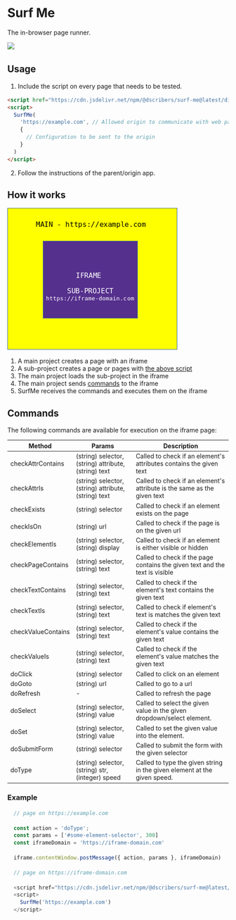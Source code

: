 # Surf Me
The in-browser page runner.

[![](https://data.jsdelivr.com/v1/package/npm/@dscribers/surf-me/badge)](https://www.jsdelivr.com/package/npm/@dscribers/surf-me)

## Usage

1. Include the script on every page that needs to be tested.

```html
<script href="https://cdn.jsdelivr.net/npm/@dscribers/surf-me@latest/dist/surf-me.min.js"></script>
<script>
  SurfMe(
    'https://example.com', // Allowed origin to communicate with web page. * means all/any origin.
    {
      // Configuration to be sent to the origin
    }
  )
</script>
```

2. Follow the instructions of the parent/origin app.

## How it works

![How it works](./assets/illustration.png)

1. A main project creates a page with an iframe
2. A sub-project creates a page or pages with [the above script](#usage)
3. The main project loads the sub-project in the iframe
4. The main project sends [commands](#commands) to the iframe
5. SurfMe receives the commands and executes them on the iframe

## Commands

The following commands are available for execution on the iframe page:

Method | Params | Description
-------|--------|------------
checkAttrContains | (string) selector, (string) attribute, (string) text | Called to check if an element's attributes contains the given text
checkAttrIs | (string) selector, (string) attribute, (string) text | Called to check if an element's attribute is the same as the given text
checkExists | (string) selector | Called to check if an element exists on the page
checkIsOn | (string) url | Called to check if the page is on the given url
checkElementIs | (string) selector, (string) display | Called to check if an element is either visible or hidden
checkPageContains | (string) selector, (string) text | Called to check if the page contains the given text and the text is visible
checkTextContains | (string) selector, (string) text | Called to check if the element's text contains the given text
checkTextIs | (string) selector, (string) text | Called to check if element's text is matches the given text
checkValueContains | (string) selector, (string) text | Called to check if the element's value contains the given text
checkValueIs | (string) selector, (string) text | Called to check if the element's value matches the given text
doClick | (string) selector | Called to click on an element
doGoto | (string) url | Called to go to a url
doRefresh | - | Called to refresh the page
doSelect | (string) selector, (string) value | Called to select the given value in the given dropdown/select element.
doSet | (string) selector, (string) value | Called to set the given value into the element.
doSubmitForm | (string) selector | Called to submit the form with the given selector
doType | (string) selector, (string) str, (integer) speed | Called to type the given string in the given element at the given speed.

### Example

```javascript
  // page on https://example.com

  const action = 'doType';
  const params = ['#some-element-selector', 300]
  const iframeDomain = 'https://iframe-domain.com'

  iframe.contentWindow.postMessage({ action, params }, iframeDomain)

  // page on https://iframe-domain.com

  <script href="https://cdn.jsdelivr.net/npm/@dscribers/surf-me@latest/dist/surf-me.min.js"></script>
  <script>
    SurfMe('https://example.com')
  </script>

```
